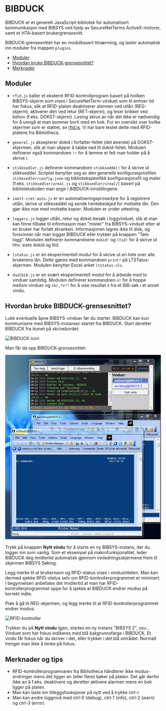 BIBDUCK
=============

BIBDUCK er et generelt JavaScript-bibliotek for automatisert kommunikasjon med BIBSYS ved hjelp av SecureNetTerms 
ActiveX-motorer, samt et HTA-basert brukergrensesnitt.

BIBDUCK-grensesnittet har en modulbasert tilnærming, og laster automatisk inn moduler fra mappen `plugins`.

- [Moduler](#moduler)
- [Hvordan bruke BIBDUCK-grensesnittet?](#hvordan-bruke-bibduck-grensesnittet)
- [Merknader](#merknader-og-tips)


Moduler
------------

* `rfid.js` kaller et eksternt RFID-kontrollprogram basert på hvilken BIBSYS-skjerm som vises i 
  SecureNetTerm-vinduet som til enhver tid har fokus, slik at RFID-platen deaktiverer alarmen ved utlån
  (REG-skjerm), aktiverer den ved retur (RET-skjerm), og leser brikker ved behov  (f.eks. DOKST-skjerm). 
  Lesing skrus av når det ikke er nødvendig for å unngå at man kommer borti med en bok. For en oversikt
  over hvilke skjermer som er støttet, se [rfid.js](/scriptotek/bibduck/blob/master/plugins/rfid.js#L133).
  Vi har bare testet dette med RFID-platene fra Bibliotheca.

* `general.js` aksepterer dokid i forfatter-feltet (det øverste) på DOKST-skjermen, slik at man 
  slipper å tabbe ned til dokid-feltet. Modulen definerer også kommandoen `!!` for å tømme et felt
  man holder på å skrive i.

* `stikksedler.js` definerer kommandoen `stikkseddel!` for å skrive ut stikkseddel. Scriptet benytter seg 
  av den generelle konfigurasjonsfilen `stikksedler/config.json` og bibliotekspesifikk konfigurasjonsfil
  og maler (f.eks. `stikksedler/ureal.js` og `stikksedler/ureal/`) basert på bibliotekskoden man 
  angir i BIBDUCK-innstillingene.

* `imott-iret-auto.js` er en automatiseringsprosedyre for å registrere utlån, skrive ut stikkseddel 
  og sende hentebeskjed for mottatte *lån*. Den gjør ikke noe med mottatte *kopier*.
  Modulen er under uttesting.

* `loggers.js` logger utlån, retur og dokst-besøk i loggvinduet, slik at man kan finne tilbake til 
  informasjon man "mister" fra BIBSYS-vinduet etter at en bruker har forlatt skranken. 
  Informasjonen lagres ikke til disk, og forsvinner når man logger BIBDUCK eller trykker på knappen "Tøm logg".
  Modulen definerer kommandoene `dokid!` og `ltid!` for å skrive ut hhv. siste dokid og ltid.

* `lstatus.js` er en eksperimentell modul for å skrive ut en liste over alle brukerens lån. Dette gjøres med
  kommandoen `print!` på LTSTatus-skjermen. Modulen benytter Excel-arket `ltstatus.xls`.

* `dualbib.js` er en svært eksperimentell modul for å arbeide med to vinduer samtidig. Modulen definerer
  kommandoen `n!` for å hoppe mellom vinduer og `skr,*x*!` for å vise resultat *x* fra et BIB-søk i 
  et annet vindu.

Hvordan bruke BIBDUCK-grensesnittet?
-------------

Lukk eventuelle åpne BIBSYS-vinduer før du starter. BIBDUCK kan kun kommunisere med BIBSYS-instanser startet fra BIBDUCK.
Start deretter BIBDUCK fra ikonet på skrivebordet:

![BIBDUCK icon](http://localhostr.com/file/CjlJkWeoyZCa/desktop-icon.jpg)

Man får da opp BIBDUCK-grensesnittet:

![BIBDUCK grensesnitt](screenshot.png)

Trykk på knappen **Nytt vindu** for å starte en ny BIBSYS-instans, der du logger inn som vanlig.
Som et eksempel på makrofunksjonalitet, leder BIBDUCK deg imidlertid automatisk gjennom 
innledningsskjermene frem til skjermen BIBSYS Søking.

Legg merke til at brukernavn og RFID-status vises i vindustittelen.
Man kan dermed sjekke RFID-status selv om RFID-kontrollerprogrammet er minimert. 
I begynnelsen anbefales det imidlertid at man har RFID-kontrollerprogrammet oppe for å sjekke at BIBDUCK endrer modus på korrekt måte.

Prøv å gå til REG-skjermen, og legg merke til at RFID-kontrollerprogrammet endrer modus:

![RFID-kontroller](http://localhostr.com/file/YKCVBoZu9TZn/rfid.png)

Trykker du på **Nytt vindu** igjen, startes en ny instans "BIBSYS 2", osv... 
Vinduet som har fokus indikeres med blå bakgrunnsfarge i BIBDUCK. Et vindu får fokus når du skriver i det, eller
trykker i det blå området. Normalt trenger man ikke å tenke på fokus.

Merknader og tips
-------------
* RFID-kontrollerprogramvaren fra Bibliotheca håndterer ikke modus-endringer mens det 
ligger en (eller flere) bøker på platen. Det går derfor ikke an å f.eks. deaktivere og deretter aktivere
alarmen mens en bok ligger på platen. 
* Man kan laste inn tilleggsfunksjoner på nytt ved å trykke ctrl-r
* Man kan endre loggnivå med ctrl-0 (debug), ctrl-1 (info), ctrl-2 (warn) og ctrl-3 (error)
